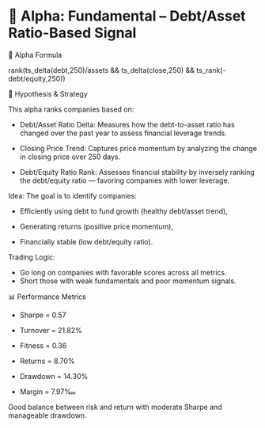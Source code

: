 # 📌 Alpha: Fundamental – Debt/Asset Ratio-Based Signal

🧮 Alpha Formula

rank(ts_delta(debt,250)/assets && ts_delta(close,250) && ts_rank(-debt/equity,250))

🧠 Hypothesis & Strategy

This alpha ranks companies based on:

- Debt/Asset Ratio Delta: Measures how the debt-to-asset ratio has changed over the past year to assess financial leverage trends.

- Closing Price Trend: Captures price momentum by analyzing the change in closing price over 250 days.

- Debt/Equity Ratio Rank: Assesses financial stability by inversely ranking the debt/equity ratio — favoring companies with lower leverage.

Idea:
The goal is to identify companies:

- Efficiently using debt to fund growth (healthy debt/asset trend),

- Generating returns (positive price momentum),

- Financially stable (low debt/equity ratio).

Trading Logic:
- Go long on companies with favorable scores across all metrics.
- Short those with weak fundamentals and poor momentum signals.

📊 Performance Metrics

- Sharpe = 0.57

- Turnover = 21.82%

- Fitness = 0.36

- Returns = 8.70%

- Drawdown = 14.30%

- Margin = 7.97‱

Good balance between risk and return with moderate Sharpe and manageable drawdown.


